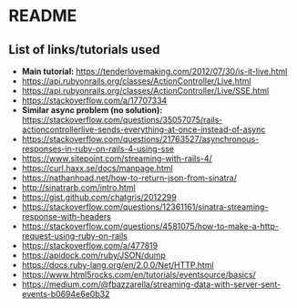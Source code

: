 # README

## List of links/tutorials used

* **Main tutorial:** https://tenderlovemaking.com/2012/07/30/is-it-live.html
* https://api.rubyonrails.org/classes/ActionController/Live.html
* https://api.rubyonrails.org/classes/ActionController/Live/SSE.html
* https://stackoverflow.com/a/17707334
* **Similar async problem (no solution):** https://stackoverflow.com/questions/35057075/rails-actioncontrollerlive-sends-everything-at-once-instead-of-async
* https://stackoverflow.com/questions/21763527/asynchronous-responses-in-ruby-on-rails-4-using-sse
* https://www.sitepoint.com/streaming-with-rails-4/
* https://curl.haxx.se/docs/manpage.html
* https://nathanhoad.net/how-to-return-json-from-sinatra/
* http://sinatrarb.com/intro.html
* https://gist.github.com/chatgris/2012299
* https://stackoverflow.com/questions/12361161/sinatra-streaming-response-with-headers
* https://stackoverflow.com/questions/4581075/how-to-make-a-http-request-using-ruby-on-rails
* https://stackoverflow.com/a/477819
* https://apidock.com/ruby/JSON/dump
* https://docs.ruby-lang.org/en/2.0.0/Net/HTTP.html
* https://www.html5rocks.com/en/tutorials/eventsource/basics/
* https://medium.com/@fbazzarella/streaming-data-with-server-sent-events-b0694e6e0b32

